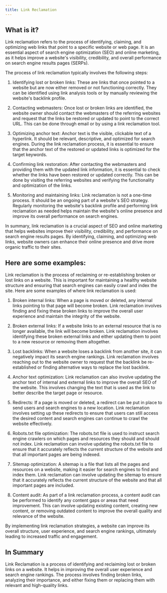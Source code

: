 ```yaml
---
title: Link Reclamation
---
```




## What is it?

Link reclamation refers to the process of identifying, claiming, and optimizing web links that point to a specific website or web page. It is an essential aspect of search engine optimization (SEO) and online marketing, as it helps improve a website's visibility, credibility, and overall performance on search engine results pages (SERPs).

The process of link reclamation typically involves the following steps:

1. Identifying lost or broken links: These are links that once pointed to a website but are now either removed or not functioning correctly. They can be identified using link analysis tools or by manually reviewing the website's backlink profile.

2. Contacting webmasters: Once lost or broken links are identified, the website owner should contact the webmasters of the referring websites and request that the links be restored or updated to point to the correct URL. This can be done through email or by using a link reclamation tool.

3. Optimizing anchor text: Anchor text is the visible, clickable text of a hyperlink. It should be relevant, descriptive, and optimized for search engines. During the link reclamation process, it is essential to ensure that the anchor text of the restored or updated links is optimized for the target keywords.

4. Confirming link restoration: After contacting the webmasters and providing them with the updated link information, it is essential to check whether the links have been restored or updated correctly. This can be done by visiting the referring websites and verifying the functionality and optimization of the links.

5. Monitoring and maintaining links: Link reclamation is not a one-time process. It should be an ongoing part of a website's SEO strategy. Regularly monitoring the website's backlink profile and performing link reclamation as needed helps maintain the website's online presence and improve its overall performance on search engines.

In summary, link reclamation is a crucial aspect of SEO and online marketing that helps websites improve their visibility, credibility, and performance on search engine results pages. By identifying, claiming, and optimizing web links, website owners can enhance their online presence and drive more organic traffic to their sites.

## Here are some examples:

Link reclamation is the process of reclaiming or re-establishing broken or lost links on a website. This is important for maintaining a healthy website structure and ensuring that search engines can easily crawl and index the site. Here are some examples of where link reclamation is used:

1. Broken internal links: When a page is moved or deleted, any internal links pointing to that page will become broken. Link reclamation involves finding and fixing these broken links to improve the overall user experience and maintain the integrity of the website.

2. Broken external links: If a website links to an external resource that is no longer available, the link will become broken. Link reclamation involves identifying these broken external links and either updating them to point to a new resource or removing them altogether.

3. Lost backlinks: When a website loses a backlink from another site, it can negatively impact its search engine rankings. Link reclamation involves reaching out to the website owner to request that the backlink be re-established or finding alternative ways to replace the lost backlink.

4. Anchor text optimization: Link reclamation can also involve updating the anchor text of internal and external links to improve the overall SEO of the website. This involves changing the text that is used as the link to better describe the target page or resource.

5. Redirects: If a page is moved or deleted, a redirect can be put in place to send users and search engines to a new location. Link reclamation involves setting up these redirects to ensure that users can still access the desired content and search engines can continue to crawl the website effectively.

6. Robots.txt file optimization: The robots.txt file is used to instruct search engine crawlers on which pages and resources they should and should not index. Link reclamation can involve updating the robots.txt file to ensure that it accurately reflects the current structure of the website and that all important pages are being indexed.

7. Sitemap optimization: A sitemap is a file that lists all the pages and resources on a website, making it easier for search engines to find and index them. Link reclamation can involve updating the sitemap to ensure that it accurately reflects the current structure of the website and that all important pages are included.

8. Content audit: As part of a link reclamation process, a content audit can be performed to identify any content gaps or areas that need improvement. This can involve updating existing content, creating new content, or removing outdated content to improve the overall quality and relevance of the website.

By implementing link reclamation strategies, a website can improve its overall structure, user experience, and search engine rankings, ultimately leading to increased traffic and engagement.

## In Summary

Link Reclamation is a process of identifying and reclaiming lost or broken links on a website. It helps in improving the overall user experience and search engine rankings. The process involves finding broken links, analyzing their importance, and either fixing them or replacing them with relevant and high-quality links.